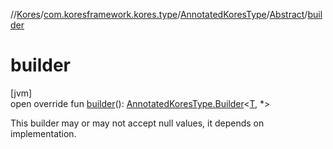 //[Kores](../../../../index.md)/[com.koresframework.kores.type](../../index.md)/[AnnotatedKoresType](../index.md)/[Abstract](index.md)/[builder](builder.md)

# builder

[jvm]\
open override fun [builder](builder.md)(): [AnnotatedKoresType.Builder](../-builder/index.md)<[T](index.md), *>

This builder may or may not accept null values, it depends on implementation.
